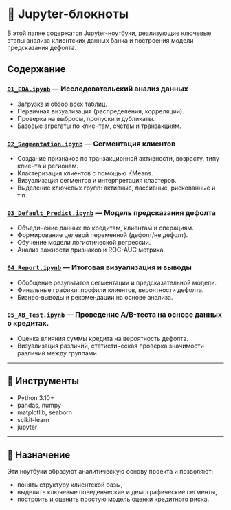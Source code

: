 # 📒 Jupyter-блокноты

В этой папке содержатся Jupyter-ноутбуки, реализующие ключевые этапы анализа клиентских данных банка и построения модели предсказания дефолта.

## Содержание

### [`01_EDA.ipynb`]() — Исследовательский анализ данных
- Загрузка и обзор всех таблиц.
- Первичная визуализация (распределения, корреляции).
- Проверка на выбросы, пропуски и дубликаты.
- Базовые агрегаты по клиентам, счетам и транзакциям.

### [`02_Segmentation.ipynb`]() — Сегментация клиентов
- Создание признаков по транзакционной активности, возрасту, типу клиента и регионам.
- Кластеризация клиентов с помощью KMeans.
- Визуализация сегментов и интерпретация кластеров.
- Выделение ключевых групп: активные, пассивные, рискованные и т.п.

### [`03_Default_Predict.ipynb`]() — Модель предсказания дефолта
- Объединение данных по кредитам, клиентам и операциям.
- Формирование целевой переменной (дефолт/не дефолт).
- Обучение модели логистической регрессии.
- Анализ важности признаков и ROC-AUC метрика.

### [`04_Report.ipynb`]() — Итоговая визуализация и выводы
- Обобщение результатов сегментации и предсказательной модели.
- Финальные графики: профили клиентов, вероятности дефолта.
- Бизнес-выводы и рекомендации на основе анализа.

### [`05_AB_Test.ipynb`]() — Проведение A/B-теста на основе данных о кредитах.
- Оценка влияния суммы кредита на вероятность дефолта.
- Визуализация различий, статистическая проверка значимости различий между группами.


---

## 🔧 Инструменты

- Python 3.10+
- pandas, numpy
- matplotlib, seaborn
- scikit-learn
- jupyter

---

## 📂 Назначение

Эти ноутбуки образуют аналитическую основу проекта и позволяют:

- понять структуру клиентской базы,
- выделить ключевые поведенческие и демографические сегменты,
- построить и оценить простую модель оценки кредитного риска.


